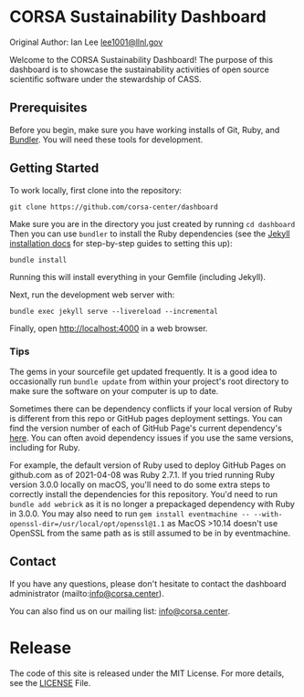 # CORSA Sustainability Dashboard

Original Author: Ian Lee <lee1001@llnl.gov>

Welcome to the CORSA Sustainability Dashboard! The purpose of this dashboard is to showcase the sustainability activities of open source scientific software under the stewardship of CASS.

## Prerequisites

Before you begin, make sure you have working installs of Git, Ruby, and [Bundler](https://bundler.io/). You will need these tools for development.

## Getting Started

To work locally, first clone into the repository:

```shell
git clone https://github.com/corsa-center/dashboard
```

Make sure you are in the directory you just created by running `cd dashboard` Then you can use `bundler` to install the Ruby dependencies (see the [Jekyll installation docs](https://jekyllrb.com/docs/installation/) for step-by-step guides to setting this up):

```shell
bundle install
```

Running this will install everything in your Gemfile (including Jekyll).

Next, run the development web server with:

```shell
bundle exec jekyll serve --livereload --incremental
```

Finally, open <http://localhost:4000> in a web browser.

### Tips

The gems in your sourcefile get updated frequently. It is a good idea to occasionally run `bundle update` from within your project's root directory to make sure the software on your computer is up to date.

Sometimes there can be dependency conflicts if your local version of Ruby is different from this repo or GitHub pages deployment settings. You can find the version number of each of GitHub Page's current dependency's [here](https://pages.github.com/versions/). You can often avoid dependency issues if you use the same versions, including for Ruby.

For example, the default version of Ruby used to deploy GitHub Pages on github.com as of 2021-04-08 was Ruby 2.7.1. If you tried running Ruby version 3.0.0 locally on macOS, you'll need to do some extra steps to correctly install the dependencies for this repository. You'd need to run `bundle add webrick` as it is no longer a prepackaged dependency with Ruby in 3.0.0. You may also need to run `gem install eventmachine -- --with-openssl-dir=/usr/local/opt/openssl@1.1` as MacOS >10.14 doesn't use OpenSSL from the same path as is still assumed to be in by eventmachine.

## Contact

If you have any questions, please don't hesitate to contact the dashboard administrator (mailto:info@corsa.center).

You can also find us on our mailing list: <info@corsa.center>.

# Release

The code of this site is released under the MIT License. For more details, see the
[LICENSE](LICENSE) File.
